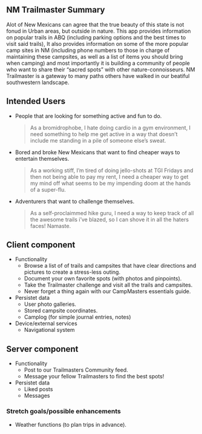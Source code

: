 ## NM Trailmaster Summary 

Alot of New Mexicans can agree that the true beauty of this state is not fonud in Urban areas, but outside in nature. This app provides information on popular trails in ABQ (including parking options and the best times to visit said trails), It also provides information on some of the more popular camp sites in NM (including phone numbers to those in charge of maintaining these campsites, as well as a list of items you should bring when camping) and most importantly it is building a community of people who want to share their “sacred spots” with other nature-connoisseurs. NM Trailmaster is a gateway to many paths others have walked in our beatiful southwestern landscape.

## Intended Users

* People that are looking for something active and fun to do.
	> As a bromidrophobe, I hate doing cardio in a gym environment, I need something to help me get active in a way that doesn’t include me standing in a pile of someone else’s sweat.
* Bored and broke New Mexicans that want to find cheaper ways to entertain themselves.
	> As a working stiff, I’m tired of doing jello-shots at TGI Fridays and then not being able to pay my rent, I need a cheaper way to get my mind off what seems to be my impending doom at the hands of a super-flu.
* Adventurers that want to challenge themselves.
	> As a self-proclaimmed hike guru, I need a way to keep track of all the awesome trails i’ve blazed, so I can shove it in all the haters faces! Namaste.

## Client component

* Functionality 
	* Browse a list of of trails and campsites that have clear directions and pictures to create a stress-less outing.
	* Document your own favorite spots (with photos and pinpoints).
	* Take the Trailmaster challenge and visit all the trails and campsites.
	* Never forget a thing again with our CampMasters essentials guide.
* Persistet data 
	* User photo galleries. 
	* Stored campsite coordinates.
	* Camplog (for simple journal entries, notes)
* Device/external services
	* Navigational system

## Server component

* Functionality 
	* Post to our Trailmasters Community feed. 
	* Message your fellow Trailmasters to find the best spots!
* Persistet data
	* Liked posts
	* Messages

### Stretch goals/possible enhancements

* Weather functions (to plan trips in advance).
